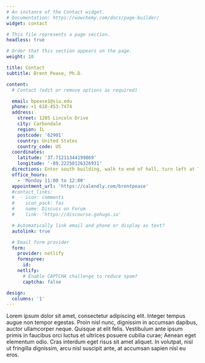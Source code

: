 ```yaml
---
# An instance of the Contact widget.
# Documentation: https://wowchemy.com/docs/page-builder/
widget: contact

# This file represents a page section.
headless: true

# Order that this section appears on the page.
weight: 10

title: Contact
subtitle: Brent Pease, Ph.D.

content:
  # Contact (edit or remove options as required)

  email: bpease1@siu.edu
  phone: +1 618-453-7474
  address:
    street: 1205 Lincoln Drive
    city: Carbondale
    region: IL
    postcode: '62901'
    country: United States
    country_code: US
  coordinates:
    latitude: '37.71211344199869'
    longitude: '-89.22250126326931'
  directions: Enter south building, walk to end of hall, turn left at T, and enter room 186 on south side of hall.
  office_hours:
    - 'Monday 11:00 to 12:00'
  appointment_url: 'https://calendly.com/brentpease'
  #contact_links:
  #  - icon: comments
  #    icon_pack: fas
  #    name: Discuss on Forum
  #    link: 'https://discourse.gohugo.io'

  # Automatically link email and phone or display as text?
  autolink: true

  # Email form provider
  form:
    provider: netlify
    formspree:
      id:
    netlify:
      # Enable CAPTCHA challenge to reduce spam?
      captcha: false

design:
  columns: '1'
---
```


Lorem ipsum dolor sit amet, consectetur adipiscing elit. Integer tempus augue non tempor egestas. Proin nisl nunc, dignissim in accumsan dapibus, auctor ullamcorper neque. Quisque at elit felis. Vestibulum ante ipsum primis in faucibus orci luctus et ultrices posuere cubilia curae; Aenean eget elementum odio. Cras interdum eget risus sit amet aliquet. In volutpat, nisl ut fringilla dignissim, arcu nisl suscipit ante, at accumsan sapien nisl eu eros.

